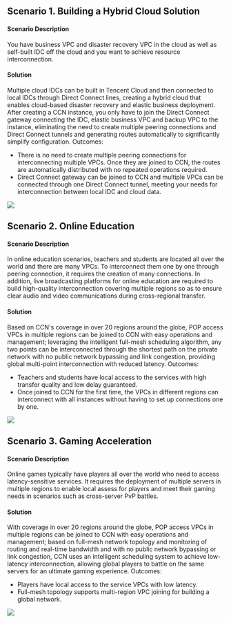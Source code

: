 ## Scenario 1. Building a Hybrid Cloud Solution
#### Scenario Description
You have business VPC and disaster recovery VPC in the cloud as well as self-built IDC off the cloud and you want to achieve resource interconnection.

#### Solution
Multiple cloud IDCs can be built in Tencent Cloud and then connected to local IDCs through Direct Connect lines, creating a hybrid cloud that enables cloud-based disaster recovery and elastic business deployment. 
After creating a CCN instance, you only have to join the Direct Connect gateway connecting the IDC, elastic business VPC and backup VPC to the instance, eliminating the need to create multiple peering connections and Direct Connect tunnels and generating routes automatically to significantly simplify configuration.
Outcomes:

- There is no need to create multiple peering connections for interconnecting multiple VPCs. Once they are joined to CCN, the routes are automatically distributed with no repeated operations required.
- Direct Connect gateway can be joined to CCN and multiple VPCs can be connected through one Direct Connect tunnel, meeting your needs for interconnection between local IDC and cloud data.

![](https://main.qcloudimg.com/raw/b7a745ef998e3c73eccea6ae7fdb75e6.png)

## Scenario 2. Online Education
#### Scenario Description
In online education scenarios, teachers and students are located all over the world and there are many VPCs. To interconnect them one by one through peering connection, it requires the creation of many connections. In addition, live broadcasting platforms for online education are required to build high-quality interconnection covering multiple regions so as to ensure clear audio and video communications during cross-regional transfer.

#### Solution
Based on CCN's coverage in over 20 regions around the globe, POP access VPCs in multiple regions can be joined to CCN with easy operations and management; leveraging the intelligent full-mesh scheduling algorithm, any two points can be interconnected through the shortest path on the private network with no public network bypassing and link congestion, providing global multi-point interconnection with reduced latency. 
Outcomes:

- Teachers and students have local access to the services with high transfer quality and low delay guaranteed.
- Once joined to CCN for the first time, the VPCs in different regions can interconnect with all instances without having to set up connections one by one.

![](
https://main.qcloudimg.com/raw/db9c81c795bfa80ad160866e270e8f68.png)

## Scenario 3. Gaming Acceleration
#### Scenario Description 
Online games typically have players all over the world who need to access latency-sensitive services. It requires the deployment of multiple servers in multiple regions to enable local assess for players and meet their gaming needs in scenarios such as cross-server PvP battles.
#### Solution 
With coverage in over 20 regions around the globe, POP access VPCs in multiple regions can be joined to CCN with easy operations and management; based on full-mesh network topology and monitoring of routing and real-time bandwidth and with no public network bypassing or link congestion, CCN uses an intelligent scheduling system to achieve low-latency interconnection, allowing global players to battle on the same servers for an ultimate gaming experience. 
Outcomes:

- Players have local access to the service VPCs with low latency.
- Full-mesh topology supports multi-region VPC joining for building a global network.

![](https://main.qcloudimg.com/raw/c8bc1797e156acec0df396474452bd04.png)

